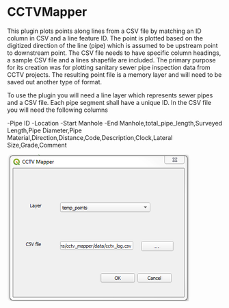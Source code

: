 # CCTVMapper
This plugin plots points along lines from a CSV file by matching an ID column in CSV and a line feature ID. The point is plotted based on the digitized direction of the line (pipe) which is assumed to be upstream point to downstream point.  The CSV file needs to have specific column headings, a sample CSV file and a lines shapefile are included.  The primary purpose for its creation was for plotting sanitary sewer pipe inspection data from CCTV projects.  The resulting point file is a memory layer and will need to be saved out another type of format.

To use the plugin you will need a line layer which represents sewer pipes and a CSV file.  Each pipe segment shall have a unique ID.  In the CSV file you will need the following columns

-Pipe ID
-Location
-Start Manhole
-End Manhole,total_pipe_length,Surveyed Length,Pipe Diameter,Pipe Material,Direction,Distance,Code,Description,Clock,Lateral Size,Grade,Comment


![Screenshot](images/dialog.png)
